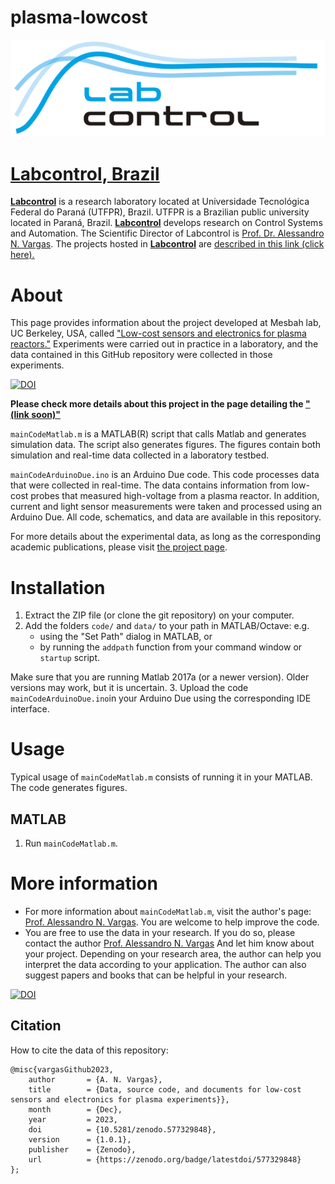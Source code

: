 # plasma-lowcost

<p align="center"><a href="http://www.labcontrol.xyz/dokuwiki" target="_blank" rel="noopener"><img src="https://github.com/labcontrol-data/images/blob/main/logo.png"></a></p>

# [Labcontrol, Brazil](http://www.labcontrol.xyz/dokuwiki)

[**Labcontrol**](http://www.labcontrol.xyz/dokuwiki)  is a research laboratory located at Universidade Tecnológica Federal do Paraná (UTFPR), Brazil. UTFPR is a Brazilian public university located in Paraná, Brazil. [**Labcontrol**](http://www.labcontrol.xyz/dokuwiki)  develops research on Control Systems and Automation. The Scientific Director of Labcontrol is [Prof. Dr. Alessandro N. Vargas](http://www.anvargas.com). The projects hosted in [**Labcontrol**](http://www.labcontrol.xyz/dokuwiki)  are [described in this link (click here).](http://www.anvargas.com/blog)

About
============

This page provides information about the project developed at Mesbah lab, UC Berkeley, USA, called ["Low-cost sensors and electronics for plasma reactors."](http://www.anvargas.com/blog/plasma.html)  Experiments were carried out in practice in a laboratory, and the data contained in this GitHub repository were collected in those experiments. 

[![DOI](https://zenodo.org/badge/577329848.svg)](https://zenodo.org/badge/latestdoi/577329848)

**Please check more details about this project in the page detailing the ["(link soon)"](http://www.anvargas.com/blog/rlcoscillator.html)**


`mainCodeMatlab.m` is a MATLAB(R) script that calls Matlab and generates simulation data. The script also generates figures. The figures contain both simulation and real-time data collected in a laboratory testbed.

`mainCodeArduinoDue.ino` is an Arduino Due code. This code processes data that were collected in real-time. The data contains information from low-cost probes that measured high-voltage from a plasma reactor. In addition, current and light sensor measurements were taken and processed using an Arduino Due. All code, schematics, and data are available in this repository.

For more details about the experimental data, as long as the corresponding academic publications, please visit [the project page](http://www.anvargas.com/blog).


Installation
============

1. Extract the ZIP file (or clone the git repository) on your computer.
2. Add the folders `code/` and `data/` to your path in MATLAB/Octave: e.g. 
    - using the "Set Path" dialog in MATLAB, or 
    - by running the `addpath` function from your command window or `startup` script.

Make sure that you are running Matlab 2017a (or a newer version). Older versions may work, but it is uncertain.
3. Upload the code `mainCodeArduinoDue.ino`in your Arduino Due using the corresponding IDE interface.

Usage
=====

Typical usage of `mainCodeMatlab.m` consists of running it in your MATLAB. The code generates figures.

MATLAB
------
  1. Run `mainCodeMatlab.m`.

More information
================

* For more information about `mainCodeMatlab.m`, visit the author's page: [Prof. Alessandro N. Vargas](http://www.anvargas.com). You are welcome to help improve the code.
* You are free to use the data in your research. If you do so, please contact the author [Prof. Alessandro N. Vargas](http://www.anvargas.com) 
And let him know about your project. Depending on your research area, the author can help you interpret the data according to your application. The author can also suggest papers and books that can be helpful in your research.

[![DOI](https://zenodo.org/badge/577329848.svg)](https://zenodo.org/badge/latestdoi/577329848)

Citation
------
How to cite the data of this repository:

```
@misc{vargasGithub2023,
    author       = {A. N. Vargas},
    title        = {Data, source code, and documents for low-cost sensors and electronics for plasma experiments}},
    month        = {Dec},
    year         = 2023,
    doi          = {10.5281/zenodo.577329848},
    version      = {1.0.1},
    publisher    = {Zenodo},
    url          = {https://zenodo.org/badge/latestdoi/577329848}
};
```



